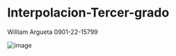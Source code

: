 # Interpolacion-Tercer-grado
William Argueta 0901-22-15799

![image](https://github.com/user-attachments/assets/5351f5fa-48bf-478d-9f64-f2d5d0ecd01d)
